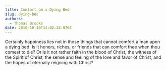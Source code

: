 ```yaml
---
title: Comfort on a Dying Bed
slug: dying-bed
authors:
  - Thomas Brooks
date: 2010-10-16T14:02:32.076Z
---
```

Certainly happiness lies not in those things that cannot comfort a man upon a dying bed. Is it honors, riches, or friends that can comfort thee when thou comest to die? Or is it not rather faith in the blood of Christ, the witness of the Spirit of Christ, the sense and feeling of the love and favor of Christ, and the hopes of eternally reigning with Christ?